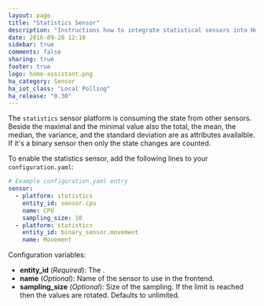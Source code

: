 ```yaml
---
layout: page
title: "Statistics Sensor"
description: "Instructions how to integrate statistical sensors into Home Assistant."
date: 2016-09-28 12:10
sidebar: true
comments: false
sharing: true
footer: true
logo: home-assistant.png
ha_category: Sensor
ha_iot_class: "Local Polling"
ha_release: "0.30"
---
```



The `statistics` sensor platform is consuming the state from other sensors. Beside the maximal and the minimal value also the total, the mean, the median, the variance, and the standard deviation are as attributes availalble. If it's a binary sensor then only the state changes are counted.

To enable the statistics sensor, add the following lines to your `configuration.yaml`:

```yaml
# Example configuration.yaml entry
sensor:
  - platform: statistics
    entity_id: sensor.cpu
    name: CPU
    sampling_size: 10
  - platform: statistics
    entity_id: binary_sensor.movement
    name: Movement
```

Configuration variables:

- **entity_id** (*Required*): The .
- **name** (*Optional*): Name of the sensor to use in the frontend.
- **sampling_size** (*Optional*): Size of the sampling. If the limit is reached then the values are rotated. Defaults to unlimited.

